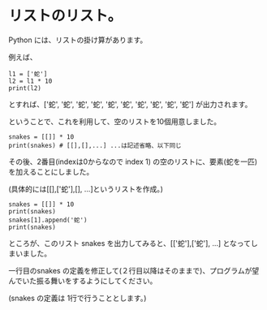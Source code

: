 # リストのリスト。

Python には、リストの掛け算があります。

例えば、

```
l1 = ['蛇']
l2 = l1 * 10
print(l2)
```

とすれば、['蛇', '蛇', '蛇', '蛇', '蛇', '蛇', '蛇', '蛇', '蛇', '蛇'] が出力されます。

ということで、これを利用して、空のリストを10個用意しました。

```
snakes = [[]] * 10
print(snakes) # [[],[],...] ...は記述省略、以下同じ
```

その後、2番目(indexは0からなので index 1) の空のリストに、要素(蛇を一匹)を加えることにしました。

(具体的には[[],['蛇'],[], ...]というリストを作成。)

```
snakes = [[]] * 10
print(snakes)
snakes[1].append('蛇')
print(snakes)
```

ところが、このリスト snakes を出力してみると、[['蛇'],['蛇'], ...] となってしまいました。

一行目のsnakes の定義を修正して(２行目以降はそのままで)、プログラムが望んでいた振る舞いをするようにしてください。

(snakes の定義は 1行で行うこととします。)
